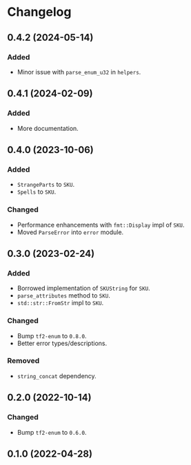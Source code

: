 # Changelog

## 0.4.2 (2024-05-14)

### Added
- Minor issue with `parse_enum_u32` in `helpers`.

## 0.4.1 (2024-02-09)

### Added
- More documentation.

## 0.4.0 (2023-10-06)

### Added
- `StrangeParts` to `SKU`.
- `Spells` to `SKU`.

### Changed
- Performance enhancements with `fmt::Display` impl of `SKU`.
- Moved `ParseError` into `error` module.

## 0.3.0 (2023-02-24)

### Added
- Borrowed implementation of `SKUString` for `SKU`.
- `parse_attributes` method to `SKU`.
- `std::str::FromStr` impl to `SKU`.

### Changed
- Bump `tf2-enum` to `0.8.0`.
- Better error types/descriptions.

### Removed
- `string_concat` dependency.

## 0.2.0 (2022-10-14)

### Changed
- Bump `tf2-enum` to `0.6.0`.

## 0.1.0 (2022-04-28)